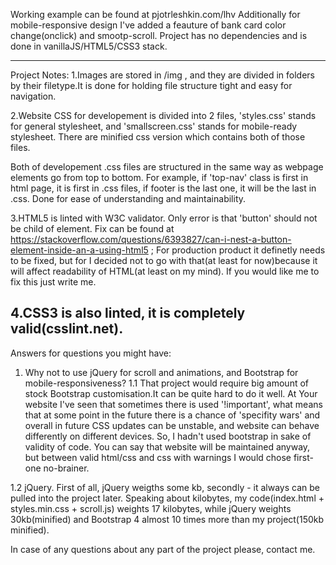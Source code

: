 Working example can be found  at pjotrleshkin.com/lhv
Additionally for mobile-responsive design I've added a feauture of bank card color change(onclick) and smootр-scroll.
Project has no dependencies and is done in vanillaJS/HTML5/CSS3 stack. 

-----
Project Notes:
1.Images are stored in /img , and  they are divided in folders by their filetype.It is done for holding file structure tight and easy for navigation.

2.Website  CSS for developement is divided into 2 files, 'styles.css' stands for general stylesheet, and  'smallscreen.css' stands for mobile-ready stylesheet. 
There are minified css version which contains both of those files.

Both of developement .css files are structured in  the same way as webpage elements go from top to bottom.
For example, if 'top-nav' class is first in html page, it is first in  .css files, if footer is the last one, it will be the last in .css.
Done for ease of understanding and maintainability.

3.HTML5 is linted with W3C validator. Only error is that 'button' should not be child of <a> element. Fix can be found  at https://stackoverflow.com/questions/6393827/can-i-nest-a-button-element-inside-an-a-using-html5 ;
For production product it definetly needs to be fixed, but for  I decided not to go with that(at least for now)because it will affect readability of HTML(at least on my mind).
If you would like me to fix this just write me.

4.CSS3 is also linted, it is completely valid(csslint.net).
------
Answers for questions you might have:
1. Why not to use jQuery for scroll and animations, and Bootstrap for mobile-responsiveness?
1.1 That project would require big amount of stock Bootstrap customisation.It can be quite hard to do it well. At Your website I've seen that sometimes there is used '!important', what means that at some point in the future  there is a chance of 'specifity wars' and overall in future CSS updates can be unstable, and website can behave differently on different devices.
So, I hadn't used bootstrap in sake of validity of code. You can say that website will be maintained anyway, but between valid html/css and css with warnings  I would chose first-one no-brainer.

1.2 jQuery. First of all, jQuery weigths some kb, secondly - it always can be pulled into the project later.
Speaking about kilobytes, my code(index.html + styles.min.css +  scroll.js) weights 17 kilobytes, while jQuery  weights 30kb(minified) and Bootstrap 4 almost 10 times more than my project(150kb minified).

In case of any questions about any part of the project please, contact me.


